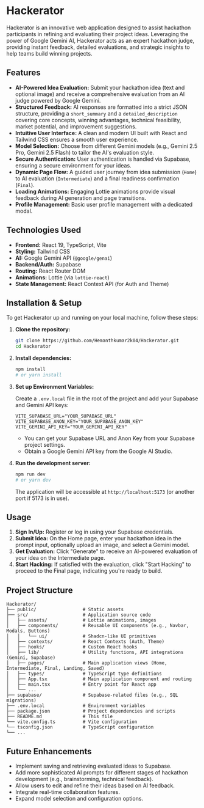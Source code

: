 # Hackerator

Hackerator is an innovative web application designed to assist hackathon participants in refining and evaluating their project ideas. Leveraging the power of Google Gemini AI, Hackerator acts as an expert hackathon judge, providing instant feedback, detailed evaluations, and strategic insights to help teams build winning projects.

## Features

- **AI-Powered Idea Evaluation:** Submit your hackathon idea (text and optional image) and receive a comprehensive evaluation from an AI judge powered by Google Gemini.
- **Structured Feedback:** AI responses are formatted into a strict JSON structure, providing a `short_summary` and a `detailed_description` covering core concepts, winning advantages, technical feasibility, market potential, and improvement suggestions.
- **Intuitive User Interface:** A clean and modern UI built with React and Tailwind CSS ensures a smooth user experience.
- **Model Selection:** Choose from different Gemini models (e.g., Gemini 2.5 Pro, Gemini 2.5 Flash) to tailor the AI's evaluation style.
- **Secure Authentication:** User authentication is handled via Supabase, ensuring a secure environment for your ideas.
- **Dynamic Page Flow:** A guided user journey from idea submission (`Home`) to AI evaluation (`Intermediate`) and a final readiness confirmation (`Final`).
- **Loading Animations:** Engaging Lottie animations provide visual feedback during AI generation and page transitions.
- **Profile Management:** Basic user profile management with a dedicated modal.

## Technologies Used

- **Frontend:** React 19, TypeScript, Vite
- **Styling:** Tailwind CSS
- **AI:** Google Gemini API (`@google/genai`)
- **Backend/Auth:** Supabase
- **Routing:** React Router DOM
- **Animations:** Lottie (via `lottie-react`)
- **State Management:** React Context API (for Auth and Theme)

## Installation & Setup

To get Hackerator up and running on your local machine, follow these steps:

1. **Clone the repository:**

   ```bash
   git clone https://github.com/Hemanthkumar2k04/Hackerator.git
   cd Hackerator
   ```

2. **Install dependencies:**

   ```bash
   npm install
   # or yarn install
   ```

3. **Set up Environment Variables:**

   Create a `.env.local` file in the root of the project and add your Supabase and Gemini API keys:

   ```
   VITE_SUPABASE_URL="YOUR_SUPABASE_URL"
   VITE_SUPABASE_ANON_KEY="YOUR_SUPABASE_ANON_KEY"
   VITE_GEMINI_API_KEY="YOUR_GEMINI_API_KEY"
   ```

   - You can get your Supabase URL and Anon Key from your Supabase project settings.
   - Obtain a Google Gemini API key from the Google AI Studio.

4. **Run the development server:**

   ```bash
   npm run dev
   # or yarn dev
   ```

   The application will be accessible at `http://localhost:5173` (or another port if 5173 is in use).

## Usage

1. **Sign In/Up:** Register or log in using your Supabase credentials.
2. **Submit Idea:** On the Home page, enter your hackathon idea in the prompt input, optionally upload an image, and select a Gemini model.
3. **Get Evaluation:** Click "Generate" to receive an AI-powered evaluation of your idea on the Intermediate page.
4. **Start Hacking:** If satisfied with the evaluation, click "Start Hacking" to proceed to the Final page, indicating you're ready to build.

## Project Structure

```
Hackerator/
├── public/                 # Static assets
├── src/                    # Application source code
│   ├── assets/             # Lottie animations, images
│   ├── components/         # Reusable UI components (e.g., Navbar, Modals, Buttons)
│   │   └── ui/             # Shadcn-like UI primitives
│   ├── contexts/           # React Contexts (Auth, Theme)
│   ├── hooks/              # Custom React hooks
│   ├── lib/                # Utility functions, API integrations (Gemini, Supabase)
│   ├── pages/              # Main application views (Home, Intermediate, Final, Landing, Saved)
│   ├── types/              # TypeScript type definitions
│   ├── App.tsx             # Main application component and routing
│   ├── main.tsx            # Entry point for React app
│   └── ...
├── supabase/               # Supabase-related files (e.g., SQL migrations)
├── .env.local              # Environment variables
├── package.json            # Project dependencies and scripts
├── README.md               # This file
└── vite.config.ts          # Vite configuration
└── tsconfig.json           # TypeScript configuration
└── ...
```

## Future Enhancements

- Implement saving and retrieving evaluated ideas to Supabase.
- Add more sophisticated AI prompts for different stages of hackathon development (e.g., brainstorming, technical feedback).
- Allow users to edit and refine their ideas based on AI feedback.
- Integrate real-time collaboration features.
- Expand model selection and configuration options.
